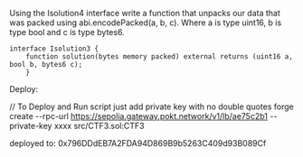 Using the Isolution4 interface write a function that unpacks our data that was packed using abi.encodePacked(a, b, c).
Where a is type uint16, b is type bool and c is type bytes6.

    interface Isolution3 {
        function solution(bytes memory packed) external returns (uint16 a, bool b, bytes6 c);
        }

Deploy:

// To Deploy and Run script just add private key with no double quotes
forge create --rpc-url https://sepolia.gateway.pokt.network/v1/lb/ae75c2b1 --private-key xxxx src/CTF3.sol:CTF3

deployed to:
0x796DDdEB7A2FDA94D869B9b5263C409d93B089Cf
